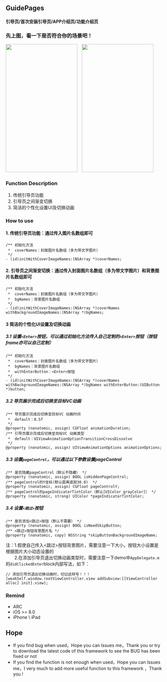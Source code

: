 ## GuidePages
#### 引导页/首次安装引导页/APP介绍页/功能介绍页


### 先上图，看一下是否符合你的场景吧！
<img src="https://raw.githubusercontent.com/jinht/GuidePages/master/ReadMEImages/Gif/first.gif" width=230 height=410 />&emsp;<img src="https://raw.githubusercontent.com/jinht/GuidePages/master/ReadMEImages/Gif/third.gif" width=230 height=410 />


### Function Description
1. 传统引导页功能
2. 引导页之间渐变切换
3. 简洁的个性化设置UI及切换动画<br>


### How to use
#### 1. 传统引导页功能：通过传入图片名数组即可
```oc
/** 初始化方法
 *  coverNames：封面图片名数组（多为带文字图片）
 */
- (id)initWithCoverImageNames:(NSArray *)coverNames;
```

#### 2. 引导页之间渐变切换：通过传入封面图片名数组（多为带文字图片）和背景图片名数组即可
```oc
/** 初始化方法
 *  coverNames：封面图片名数组（多为带文字图片）
 *  bgNames：背景图片名数组
 */
- (id)initWithCoverImageNames:(NSArray *)coverNames withBackgroundImageNames:(NSArray *)bgNames;
```

#### 3 简洁的个性化UI设置及切换动画
##### 3.1 设置`<Enter>`按钮，可以通过初始化方法传入自己定制的`<Enter>`按钮（按钮frame亦可以自己定制）
```oc
/** 初始化方法
 *  coverNames：封面图片名数组（多为带文字图片）
 *  bgNames：背景图片名数组
 *  withEnterButton：<Enter>按钮
 */
- (id)initWithCoverImageNames:(NSArray *)coverNames withBackgroundImageNames:(NSArray *)bgNames withEnterButton:(UIButton *)button;
```

##### 3.2 导页展示完成后切换至目标VC动画
```oc
/** 导页展示完成后切换至目标VC 动画时间
 *  default：0.5f
 */
@property (nonatomic, assign) CGFloat animationDuration;
/** 引导页展示完成后切换至目标VC 动画类型
 *	default：UIViewAnimationOptionTransitionCrossDissolve
 */
@property (nonatomic, assign) UIViewAnimationOptions animationOptions;
```

##### 3.3 设置`pageControl`，可以通过以下参数设置pageControl
```oc
/** 是否隐藏pageControl（默认不隐藏） */
@property (nonatomic, assign) BOOL isHiddenPageControl;
/** pageControl的Y坐标(默认距离底部30.0)  */
@property (nonatomic, assign) CGFloat pageControlY;
/** pageControl的pageIndicatorTintColor（默认[UIColor grayColor]） */
@property (nonatomic, strong) UIColor *pageIndicatorTintColor;
```

##### 3.4 设置`<跳过>`按钮
```oc
/** 是否添加<跳过>按钮（默认不需要） */
@property (nonatomic, assign) BOOL isNeedSkipButton;
/** <跳过>按钮背景图片名 */
@property (nonatomic, copy) NSString *skipButtonBackgroundImageName;
```
注：1.假使自己传入<跳过>按钮背景图片，需要注意一下大小，按钮大小设置是根据图片大小动态设置的<br>
&emsp;&emsp;2.在添加引导页退出切换动画类型时，需要注意一下demo中`AppDelegate.m`的`didClickedEnter`block内部写法，如下：
```oc
// 添加引导页退出切换动画时，切记这样写！！！
[weakSelf.window.rootViewController.view addSubview:[[ViewController alloc] init].view];
```
    

### Remind
* ARC
* iOS >= 8.0
* iPhone \ iPad 
       

## Hope
* If you find bug when used，Hope you can Issues me，Thank you or try to download the latest code of this framework to see the BUG has been fixed or not
* If you find the function is not enough when used，Hope you can Issues me，I very much to add more useful function to this framework ，Thank you !
